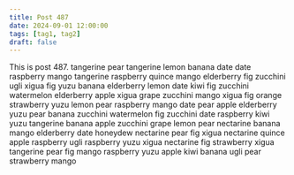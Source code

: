 ```yaml
---
title: Post 487
date: 2024-09-01 12:00:00
tags: [tag1, tag2]
draft: false
---
```

This is post 487.
tangerine
pear
tangerine
lemon
banana
date
date
raspberry
mango
tangerine
raspberry
quince
mango
elderberry
fig
zucchini
ugli
xigua
fig
yuzu
banana
elderberry
lemon
date
kiwi
fig
zucchini
watermelon
elderberry
apple
xigua
grape
zucchini
mango
xigua
fig
orange
strawberry
yuzu
lemon
pear
raspberry
mango
date
pear
apple
elderberry
yuzu
pear
banana
zucchini
watermelon
fig
zucchini
date
raspberry
kiwi
yuzu
tangerine
banana
apple
zucchini
grape
lemon
pear
nectarine
banana
mango
elderberry
date
honeydew
nectarine
pear
fig
xigua
nectarine
quince
apple
raspberry
ugli
raspberry
yuzu
xigua
nectarine
fig
strawberry
xigua
tangerine
pear
fig
mango
raspberry
yuzu
apple
kiwi
banana
ugli
pear
strawberry
mango
